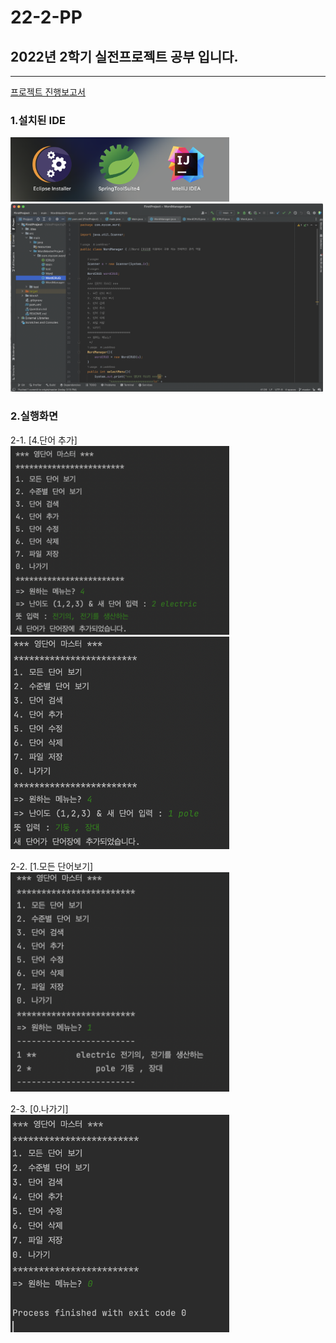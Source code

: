 # 22-2-PP
## 2022년 2학기 실전프로젝트 공부 입니다.
--------
[프로젝트 진행보고서](Project1/ProgressReport.md)

### 1.설치된 IDE

<img src="./Screenshot/1.png" width="350" title="IDE">


<img src="./Screenshot/2.png" width="500" title="IDE">



### 2.실행화면

2-1. [4.단어 추가] <br>
<img src="./Screenshot/3.png" width="350" title="IDE">
<img src="./Screenshot/4.png" width="350" title="IDE">


2-2. [1.모든 단어보기] <br>
<img src="./Screenshot/5.png" width="350" title="IDE">


2-3. [0.나가기]  <br>
<img src="./Screenshot/6.png" width="350" title="IDE">
